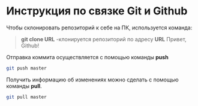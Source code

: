 # Инструкция по связке Git и Github

Чтобы склонировать репозиторий к себе на ПК, используется команда:
> **git clone URL** -клонируется репозиторий по адресу **URL**
Привет, Github!

Отправка коммита осуществляется с помощью команды **push**
```sh
git push master
```
Получить информацию об изменениях можно сделать с помощью команды **pull**.

```sh
git pull master
```